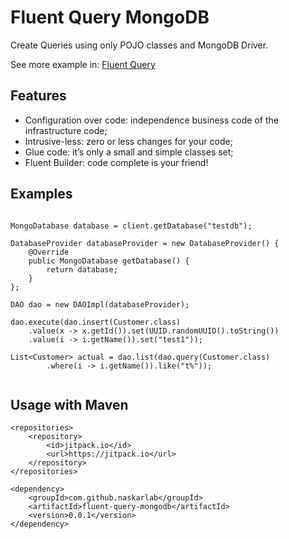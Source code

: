 # Fluent Query MongoDB

Create Queries using only POJO classes and MongoDB Driver.  

See more example in: [Fluent Query](https://github.com/naskarlab/fluent-query)

## Features

* Configuration over code: independence business code of the infrastructure code;
* Intrusive-less: zero or less changes for your code;
* Glue code: it’s only a small and simple classes set;
* Fluent Builder: code complete is your friend!


## Examples

```

MongoDatabase database = client.getDatabase("testdb");
		
DatabaseProvider databaseProvider = new DatabaseProvider() {
	@Override
	public MongoDatabase getDatabase() {
		return database;
	}
}; 

DAO dao = new DAOImpl(databaseProvider);

dao.execute(dao.insert(Customer.class)
	.value(x -> x.getId()).set(UUID.randomUUID().toString())
	.value(i -> i.getName()).set("test1"));
				
List<Customer> actual = dao.list(dao.query(Customer.class)
		.where(i -> i.getName()).like("t%"));
			
```

## Usage with Maven

```
<repositories>
	<repository>
	    <id>jitpack.io</id>
	    <url>https://jitpack.io</url>
	</repository>
</repositories>

<dependency>
    <groupId>com.github.naskarlab</groupId>
    <artifactId>fluent-query-mongodb</artifactId>
    <version>0.0.1</version>
</dependency>
```

